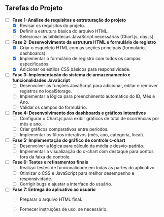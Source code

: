## Tarefas do Projeto

- [ ] **Fase 1: Análise de requisitos e estruturação do projeto**
  - [X] Revisar os requisitos do projeto.
  - [X] Definir a estrutura básica do arquivo HTML.
  - [ ] Selecionar as bibliotecas JavaScript necessárias (Chart.js, day.js).

- [ ] **Fase 2: Desenvolvimento da estrutura HTML e formulário de registro**
  - [X] Criar o esqueleto HTML com as seções principais (formulário, dashboards).
  - [X] Implementar o formulário de registro com todos os campos especificados.
  - [X] Adicionar os estilos CSS básicos para responsividade.

- [ ] **Fase 3: Implementação do sistema de armazenamento e funcionalidades JavaScript**
  - [ ] Desenvolver as funções JavaScript para adicionar, editar e remover registros no localStorage.
  - [ ] Implementar a lógica para preenchimento automático do ID, Mês e Ano.
  - [ ] Validar os campos do formulário.

- [ ] **Fase 4: Desenvolvimento dos dashboards e gráficos interativos**
  - [ ] Configurar o Chart.js para exibir gráficos de total de ocorrências por mês e ano.
  - [ ] Criar gráficos comparativos entre períodos.
  - [ ] Implementar os filtros interativos (mês, ano, categoria, local).

- [ ] **Fase 5: Implementação do gráfico de controle c-chart**
  - [ ] Desenvolver a lógica para cálculo da média e desvio-padrão.
  - [ ] Implementar a visualização do c-chart com destaque para pontos fora da faixa de controle.

- [ ] **Fase 6: Testes e refinamentos finais**
  - [ ] Realizar testes de funcionalidade em todas as partes do aplicativo.
  - [ ] Otimizar o CSS e JavaScript para melhor desempenho e responsividade.
  - [ ] Corrigir bugs e ajustar a interface do usuário.

- [ ] **Fase 7: Entrega do aplicativo ao usuário**
  - [ ] Preparar o arquivo HTML final.
  - [ ] Fornecer instruções de uso, se necessário.


